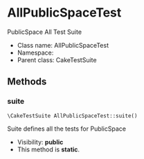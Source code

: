 AllPublicSpaceTest
===============

PublicSpace All Test Suite




* Class name: AllPublicSpaceTest
* Namespace: 
* Parent class: CakeTestSuite







Methods
-------


### suite

    \CakeTestSuite AllPublicSpaceTest::suite()

Suite defines all the tests for PublicSpace



* Visibility: **public**
* This method is **static**.



